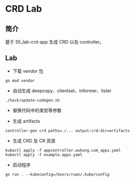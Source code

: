 # CRD Lab
## 简介

基于 55_lab-crd-app 生成 CRD 以及 controller。


## Lab

- 下载 vendor 包
```shell
go mod vendor 
```

- 自动生成 deepcopy、clientset、informer、lister
```shell
./hack/update-codegen.sh 
```

- 替换代码中的类型等参数

- 生成 artifacts
```shell
controller-gen crd paths=./... output:crd:dir=artifacts 
```

- 生成 CRD 及 CR 资源
```shell
kubectl apply -f appcontroller.wukong.com_apps.yaml
kubectl apply -f example.apps.yaml 
```

- 启动程序
```shell
go run . --kubeconfig=/Users/ruan/.kube/config 
```